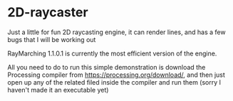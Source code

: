 # 2D-raycaster
Just a little for fun 2D raycasting engine, it can render lines, and has a few bugs that I will be working out

RayMarching 1.1.0.1 is currently the most efficient version of the engine.

All you need to do to run this simple demonstration is download the Processing compiler from https://processing.org/download/, and then just open up any of the related filed inside the compiler and run them (sorry I haven't made it an executable yet)
